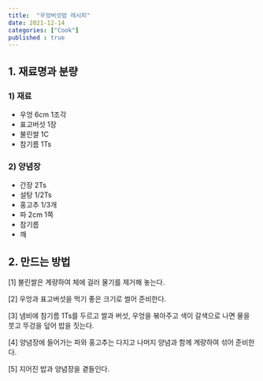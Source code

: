 ```yaml
---
title:  "우엉버섯밥 레시피"
date: 2021-12-14
categories: ["Cook"]
published : true
---
```


## 1. 재료명과 분량

### 1) 재료
- 우엉 6cm 1조각
- 표고버섯 1장
- 불린쌀 1C
- 참기름 1Ts

### 2) 양념장
- 간장 2Ts
- 설탕 1/2Ts
- 홍고추 1/3개
- 파 2cm 1쪽
- 참기름
- 깨

## 2. 만드는 방법

[1] 불린쌀은 계량하여 체에 걸러 물기를 제거해 놓는다.

[2] 우엉과 표고버섯을 먹기 좋은 크기로 썰어 준비한다.

[3] 냄비에 참기름 1Ts를 두르고 쌀과 버섯, 우엉을 볶아주고 색이 갈색으로 나면 물을 붓고 뚜겅을 덮어 밥을 짓는다.

[4] 양념장에 들어가는 파와 홍고추는 다지고 나머지 양념과 함께 계량하여 섞어 준비한다.

[5] 지어진 밥과 양념장을 곁들인다.